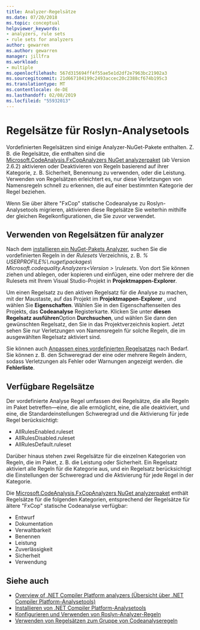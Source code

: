 ```yaml
---
title: Analyzer-Regelsätze
ms.date: 07/20/2018
ms.topic: conceptual
helpviewer_keywords:
- analyzers, rule sets
- rule sets for analyzers
author: gewarren
ms.author: gewarren
manager: jillfra
ms.workload:
- multiple
ms.openlocfilehash: 567d315694ff4f55ae5e1d2df2e7963bc21902a3
ms.sourcegitcommit: 21d667104199c2493accec20c2388cf674b195c3
ms.translationtype: MT
ms.contentlocale: de-DE
ms.lasthandoff: 02/08/2019
ms.locfileid: "55932013"
---
```

# <a name="rule-sets-for-roslyn-analyzers"></a>Regelsätze für Roslyn-Analysetools

Vordefinierten Regelsätzen sind einige Analyzer-NuGet-Pakete enthalten. Z. B. die Regelsätze, die enthalten sind die [Microsoft.CodeAnalysis.FxCopAnalyzers NuGet analyzerpaket](https://www.nuget.org/packages/Microsoft.CodeAnalysis.FxCopAnalyzers/) (ab Version 2.6.2) aktivieren oder Deaktivieren von Regeln basierend auf ihrer Kategorie, z. B. Sicherheit, Benennung zu verwenden, oder die Leistung. Verwenden von Regelsätzen erleichtert es, nur diese Verletzungen von Namensregeln schnell zu erkennen, die auf einer bestimmten Kategorie der Regel beziehen.

Wenn Sie über ältere "FxCop" statische Codeanalyse zu Roslyn-Analysetools migrieren, aktivieren diese Regelsätze Sie weiterhin mithilfe der gleichen Regelkonfigurationen, die Sie zuvor verwendet.

## <a name="use-analyzer-rule-sets"></a>Verwenden von Regelsätzen für analyzer

Nach dem [installieren ein NuGet-Pakets Analyzer](install-roslyn-analyzers.md), suchen Sie die vordefinierten Regeln in der *Rulesets* Verzeichnis, z. B. *% USERPROFILE%\\.nuget\packages\ Microsoft.codequality.Analyzers\<Version > \rulesets*. Von dort Sie können ziehen und ablegen, oder kopieren und einfügen, eine oder mehrere der die Rulesets mit Ihrem Visual Studio-Projekt in **Projektmappen-Explorer**.

Um einen Regelsatz zu den aktiven Regelsatz für die Analyse zu machen, mit der Maustaste, auf das Projekt im **Projektmappen-Explorer** , und wählen Sie **Eigenschaften**. Wählen Sie in den Eigenschaftenseiten des Projekts, das **Codeanalyse** Registerkarte. Klicken Sie unter **diesen Regelsatz ausführen**Option **Durchsuchen**, und wählen Sie dann den gewünschten Regelsatz, den Sie in das Projektverzeichnis kopiert. Jetzt sehen Sie nur Verletzungen von Namensregeln für solche Regeln, die im ausgewählten Regelsatz aktiviert sind.

Sie können auch [Anpassen eines vordefinierten Regelsatzes](how-to-create-a-custom-rule-set.md#create-a-custom-rule-set) nach Bedarf. Sie können z. B. den Schweregrad der eine oder mehrere Regeln ändern, sodass Verletzungen als Fehler oder Warnungen angezeigt werden. die **Fehlerliste**.

## <a name="available-rule-sets"></a>Verfügbare Regelsätze

Der vordefinierte Analyse Regel umfassen drei Regelsätze, die alle Regeln im Paket betreffen&mdash;eine, die alle ermöglicht, eine, die alle deaktiviert, und eine, die Standardeinstellungen Schweregrad und die Aktivierung für jede Regel berücksichtigt:

- AllRulesEnabled.ruleset
- AllRulesDisabled.ruleset
- AllRulesDefault.ruleset

Darüber hinaus stehen zwei Regelsätze für die einzelnen Kategorien von Regeln, die im Paket, z. B. die Leistung oder Sicherheit. Ein Regelsatz aktiviert alle Regeln für die Kategorie aus, und ein Regelsatz berücksichtigt die Einstellungen der Schweregrad und die Aktivierung für jede Regel in der Kategorie.

 Die [Microsoft.CodeAnalysis.FxCopAnalyzers NuGet analyzerpaket](https://www.nuget.org/packages/Microsoft.CodeAnalysis.FxCopAnalyzers/) enthält Regelsätze für die folgenden Kategorien, entsprechend der Regelsätze für ältere "FxCop" statische Codeanalyse verfügbar:

- Entwurf
- Dokumentation
- Verwaltbarkeit
- Benennen
- Leistung
- Zuverlässigkeit
- Sicherheit
- Verwendung

## <a name="see-also"></a>Siehe auch

- [Overview of .NET Compiler Platform analyzers (Übersicht über .NET Compiler Platform-Analysetools)](roslyn-analyzers-overview.md)
- [Installieren von .NET Compiler Platform-Analysetools](install-roslyn-analyzers.md)
- [Konfigurieren und Verwenden von Roslyn-Analyzer-Regeln](use-roslyn-analyzers.md)
- [Verwenden von Regelsätzen zum Gruppe von Codeanalyseregeln](using-rule-sets-to-group-code-analysis-rules.md)